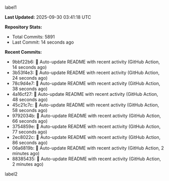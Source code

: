 
label1 
<!-- ACTIVITY_START -->
**Last Updated:** 2025-09-30 03:41:18 UTC

**Repository Stats:**
- Total Commits: 5891
- Last Commit: 14 seconds ago

**Recent Commits:**
- 9bbf22b6: 🤖 Auto-update README with recent activity (GitHub Action, 14 seconds ago)
- 3b53f4e3: 🤖 Auto-update README with recent activity (GitHub Action, 24 seconds ago)
- 78c9d4e7: 🤖 Auto-update README with recent activity (GitHub Action, 38 seconds ago)
- 4a16cf27: 🤖 Auto-update README with recent activity (GitHub Action, 48 seconds ago)
- 45c21c7c: 🤖 Auto-update README with recent activity (GitHub Action, 58 seconds ago)
- 9792034b: 🤖 Auto-update README with recent activity (GitHub Action, 66 seconds ago)
- 3754859e: 🤖 Auto-update README with recent activity (GitHub Action, 77 seconds ago)
- 2ec8022c: 🤖 Auto-update README with recent activity (GitHub Action, 86 seconds ago)
- 06a6819b: 🤖 Auto-update README with recent activity (GitHub Action, 2 minutes ago)
- 88385435: 🤖 Auto-update README with recent activity (GitHub Action, 2 minutes ago)
<!-- ACTIVITY_END -->

label2

